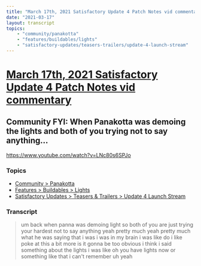 ```yaml
---
title: "March 17th, 2021 Satisfactory Update 4 Patch Notes vid commentary Community FYI: When Panakotta was demoing the lights and both of you trying not to say anything..."
date: "2021-03-17"
layout: transcript
topics:
    - "community/panakotta"
    - "features/buildables/lights"
    - "satisfactory-updates/teasers-trailers/update-4-launch-stream"
---
```

# [March 17th, 2021 Satisfactory Update 4 Patch Notes vid commentary](../2021-03-17.md)
## Community FYI: When Panakotta was demoing the lights and both of you trying not to say anything...
https://www.youtube.com/watch?v=LNc80s6SPJo

### Topics
* [Community > Panakotta](../topics/community/panakotta.md)
* [Features > Buildables > Lights](../topics/features/buildables/lights.md)
* [Satisfactory Updates > Teasers & Trailers > Update 4 Launch Stream](../topics/satisfactory-updates/teasers-trailers/update-4-launch-stream.md)

### Transcript

> um back when panna was demoing light so both of you are just trying your hardest not to say anything yeah pretty much yeah pretty much what he was saying that i was i was in my brain i was like do i like poke at this a bit more is it gonna be too obvious i think i said something about the lights i was like oh you have lights now or something like that i can't remember uh yeah
